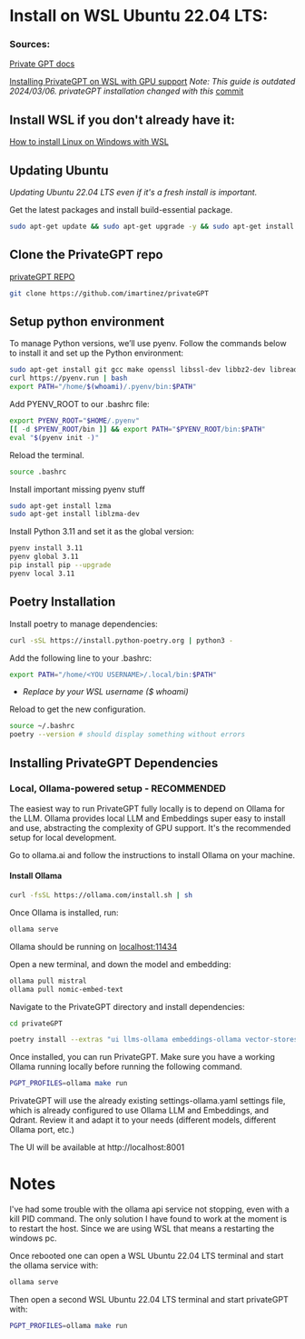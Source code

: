 # Install on WSL Ubuntu 22.04 LTS:
### Sources:
[Private GPT docs](https://docs.privategpt.dev/installation/getting-started/installation#local-ollama-powered-setup-recommended)

[Installing PrivateGPT on WSL with GPU support](https://medium.com/@docteur_rs/installing-privategpt-on-wsl-with-gpu-support-5798d763aa31) *Note: This guide is outdated 2024/03/06. privateGPT installation changed with this* [commit](https://github.com/imartinez/privateGPT/commit/45f05711eb71ffccdedb26f37e680ced55795d44)

## Install WSL if you don't already have it:

[How to install Linux on Windows with WSL](https://learn.microsoft.com/en-us/windows/wsl/install)

## Updating Ubuntu

*Updating Ubuntu 22.04 LTS even if it's a fresh install is important.*

Get the latest packages and install build-essential package.

```bash
sudo apt-get update && sudo apt-get upgrade -y && sudo apt-get install build-essential -y
```

##  Clone the PrivateGPT repo

[privateGPT REPO](https://github.com/imartinez/privateGPT)

```bash
git clone https://github.com/imartinez/privateGPT
```

##  Setup python environment

To manage Python versions, we’ll use pyenv. Follow the commands below to install it and set up the Python environment:

```bash
sudo apt-get install git gcc make openssl libssl-dev libbz2-dev libreadline-dev libsqlite3-dev zlib1g-dev libncursesw5-dev libgdbm-dev libc6-dev zlib1g-dev libsqlite3-dev tk-dev libssl-dev openssl libffi-dev
curl https://pyenv.run | bash
export PATH="/home/$(whoami)/.pyenv/bin:$PATH"
```

Add PYENV_ROOT to our .bashrc file:

```bash
export PYENV_ROOT="$HOME/.pyenv"
[[ -d $PYENV_ROOT/bin ]] && export PATH="$PYENV_ROOT/bin:$PATH"
eval "$(pyenv init -)"
```

Reload the terminal.

```bash
source .bashrc
```

Install important missing pyenv stuff

```bash
sudo apt-get install lzma
sudo apt-get install liblzma-dev
```

Install Python 3.11 and set it as the global version:

```bash
pyenv install 3.11
pyenv global 3.11
pip install pip --upgrade
pyenv local 3.11
```

## Poetry Installation

Install poetry to manage dependencies:

```bash
curl -sSL https://install.python-poetry.org | python3 -
```

Add the following line to your .bashrc:

```bash
export PATH="/home/<YOU USERNAME>/.local/bin:$PATH"
```

- *Replace <YOUR USERNAME> by your WSL username ($ whoami)*

Reload to get the new configuration.

```bash
source ~/.bashrc
poetry --version # should display something without errors
```

## Installing PrivateGPT Dependencies

### Local, Ollama-powered setup - RECOMMENDED

The easiest way to run PrivateGPT fully locally is to depend on Ollama for the LLM. Ollama provides local LLM and Embeddings super easy to install and use, abstracting the complexity of GPU support. It's the recommended setup for local development.

Go to ollama.ai and follow the instructions to install Ollama on your machine.

#### Install Ollama

```bash
curl -fsSL https://ollama.com/install.sh | sh
```

Once Ollama is installed, run:

```bash
ollama serve
```

Ollama should be running on [localhost:11434](http://127.0.0.1:11434/)

Open a new terminal, and down the model and embedding:
```bash
ollama pull mistral
ollama pull nomic-embed-text
```


Navigate to the PrivateGPT directory and install dependencies:

```bash
cd privateGPT
```

```bash
poetry install --extras "ui llms-ollama embeddings-ollama vector-stores-qdrant"
```

Once installed, you can run PrivateGPT. Make sure you have a working Ollama running locally before running the following command.

```bash
PGPT_PROFILES=ollama make run
```

PrivateGPT will use the already existing settings-ollama.yaml settings file, which is already configured to use Ollama LLM and Embeddings, and Qdrant. Review it and adapt it to your needs (different models, different Ollama port, etc.)

The UI will be available at http://localhost:8001


# Notes
I've had some trouble with the ollama api service not stopping, even with a kill PID command. The only solution I have found to work at the moment is to restart the host. Since we are using WSL that means a restarting the windows pc.

Once rebooted one can open a WSL Ubuntu 22.04 LTS terminal and start the ollama service with:

```bash
ollama serve
```

Then open a second WSL Ubuntu 22.04 LTS terminal and start privateGPT with:

```bash
PGPT_PROFILES=ollama make run
```
